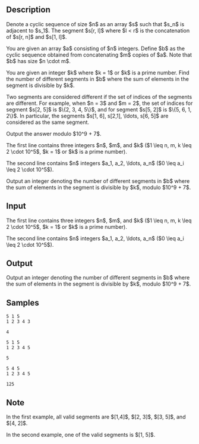 ## Description

<div><p>Denote a cyclic sequence of size $n$ as an array $s$ such that $s_n$ is adjacent to $s_1$. The segment $s[r, l]$ where $l &lt; r$ is the concatenation of $s[r, n]$ and $s[1, l]$.</p><p>You are given an array $a$ consisting of $n$ integers. Define $b$ as the cyclic sequence obtained from concatenating $m$ copies of $a$. Note that $b$ has size $n \cdot m$.</p><p>You are given an integer $k$ where $k = 1$ or $k$ is a prime number. Find the number of different segments in $b$ where the sum of elements in the segment is divisible by $k$.</p><p><span class="tex-font-style-bf">Two segments are considered different if the set of indices of the segments are different</span>. For example, when $n = 3$ and $m = 2$, the set of indices for segment $s[2, 5]$ is $\{2, 3, 4, 5\}$, and for segment $s[5, 2]$ is $\{5, 6, 1, 2\}$. In particular, the segments $s[1, 6], s[2,1], \ldots, s[6, 5]$ are considered as the same segment.</p><p>Output the answer modulo $10^9 + 7$.</p></div><div class="input-specification"><p>The first line contains three integers $n$, $m$, and $k$ ($1 \leq n, m, k \leq 2 \cdot 10^5$, $k = 1$ or $k$ is a prime number).</p><p>The second line contains $n$ integers $a_1, a_2, \ldots, a_n$ ($0 \leq a_i \leq 2 \cdot 10^5$).</p></div><div class="output-specification"><p>Output an integer denoting the number of different segments in $b$ where the sum of elements in the segment is divisible by $k$, modulo $10^9 + 7$.</p></div>

## Input

<p>The first line contains three integers $n$, $m$, and $k$ ($1 \leq n, m, k \leq 2 \cdot 10^5$, $k = 1$ or $k$ is a prime number).</p><p>The second line contains $n$ integers $a_1, a_2, \ldots, a_n$ ($0 \leq a_i \leq 2 \cdot 10^5$).</p>

## Output

<p>Output an integer denoting the number of different segments in $b$ where the sum of elements in the segment is divisible by $k$, modulo $10^9 + 7$.</p>

## Samples

```input1
5 1 5
1 2 3 4 3
```

```output1
4
```






```input2
5 1 5
1 2 3 4 5
```

```output2
5
```






```input3
5 4 5
1 2 3 4 5
```

```output3
125
```




## Note

<p>In the first example, all valid segments are $[1,4]$, $[2, 3]$, $[3, 5]$, and $[4, 2]$.</p><p>In the second example, one of the valid segments is $[1, 5]$.</p>
